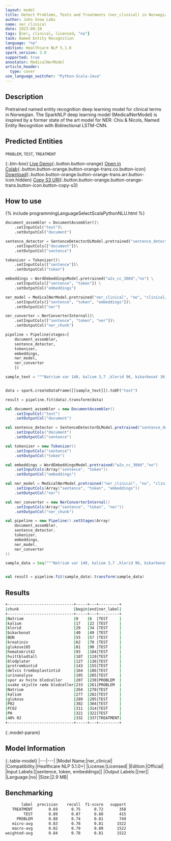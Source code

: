 ```yaml
---
layout: model
title: Detect Problems, Tests and Treatments (ner_clinical) in Norwegian
author: John Snow Labs
name: ner_clinical
date: 2023-09-20
tags: [ner, clinical, licensed, "no"]
task: Named Entity Recognition
language: "no"
edition: Healthcare NLP 5.1.0
spark_version: 3.0
supported: true
annotator: MedicalNerModel
article_header:
  type: cover
use_language_switcher: "Python-Scala-Java"
---
```


## Description

Pretrained named entity recognition deep learning model for clinical terms in Norwegian. The SparkNLP deep learning model (MedicalNerModel) is inspired by a former state of the art model for NER: Chiu & Nicols, Named Entity Recognition with Bidirectional LSTM-CNN.

## Predicted Entities

`PROBLEM`, `TEST`, `TREATMENT`

{:.btn-box}
[Live Demo](https://demo.johnsnowlabs.com/healthcare/NER_CLINICAL_MULTI/){:.button.button-orange}
[Open in Colab](https://colab.research.google.com/github/JohnSnowLabs/spark-nlp-workshop/blob/master/tutorials/streamlit_notebooks/healthcare/NER_CLINICAL_MULTI.ipynb){:.button.button-orange.button-orange-trans.co.button-icon}
[Download](https://s3.amazonaws.com/auxdata.johnsnowlabs.com/clinical/models/ner_clinical_no_5.1.0_3.0_1695229936666.zip){:.button.button-orange.button-orange-trans.arr.button-icon.hidden}
[Copy S3 URI](s3://auxdata.johnsnowlabs.com/clinical/models/ner_clinical_no_5.1.0_3.0_1695229936666.zip){:.button.button-orange.button-orange-trans.button-icon.button-copy-s3}

## How to use



<div class="tabs-box" markdown="1">
{% include programmingLanguageSelectScalaPythonNLU.html %}
  
```python
document_assembler = DocumentAssembler()\
    .setInputCol("text")\
    .setOutputCol("document")

sentence_detector = SentenceDetectorDLModel.pretrained("sentence_detector_dl", "xx")\
    .setInputCols(["document"])\
    .setOutputCol("sentence")

tokenizer = Tokenizer()\
    .setInputCols(["sentence"])\
    .setOutputCol("token")

embeddings = WordEmbeddingsModel.pretrained("w2v_cc_300d","no") \
    .setInputCols(["sentence", "token"]) \
    .setOutputCol("embeddings")

ner_model = MedicalNerModel.pretrained("ner_clinical", "no", "clinical/models") \
    .setInputCols(["sentence", "token", "embeddings"])\
    .setOutputCol("ner")

ner_converter = NerConverterInternal()\
    .setInputCols(["sentence", "token", "ner"])\
    .setOutputCol("ner_chunk")

pipeline = Pipeline(stages=[
    document_assembler, 
    sentence_detector,
    tokenizer,
    embeddings,
    ner_model,
    ner_converter   
    ])

sample_text = """Natrium var 140, kalium 3,7 ,klorid 96, bikarbonat 30, BUN og kreatinin 14/0,9 , glukose105, hematokrit42, hvittblodtall 8,6 , blodplater 644, protrombintid 10,4 , delvis tromboplastintid 28,7 , urinanalyse spor av hvite blodceller, svake skjulte røde blodceller. Natrium 148, kalium 3.4, glukose 174, P02 102, PC02 115, PH 7.11 på 40% 02."""


data = spark.createDataFrame([[sample_text]]).toDF("text")

result = pipeline.fit(data).transform(data)
```
```scala
val document_assembler = new DocumentAssembler()
    .setInputCol("text")
    .setOutputCol("document")

val sentence_detector = SentenceDetectorDLModel.pretrained("sentence_detector_dl", "xx")
    .setInputCols("document")
    .setOutputCol("sentence")

val tokenizer = new Tokenizer()
    .setInputCols("sentence")
    .setOutputCol("token")

val embeddings = WordEmbeddingsModel.pretrained("w2v_cc_300d","no")
    .setInputCols(Array("sentence", "token"))
    .setOutputCol("embeddings")

val ner_model = MedicalNerModel.pretrained("ner_clinical", "no", "clinical/models")
    .setInputCols(Array("sentence", "token", "embeddings"))
    .setOutputCol("ner")

val ner_converter = new NerConverterInternal()
    .setInputCols(Array("sentence", "token", "ner"))
    .setOutputCol("ner_chunk")

val pipeline = new Pipeline().setStages(Array(
    document_assembler, 
    sentence_detector,
    tokenizer,
    embeddings,
    ner_model,
    ner_converter   
))

sample_data = Seq("""Natrium var 140, kalium 3,7 ,klorid 96, bikarbonat 30, BUN og kreatinin 14/0,9 , glukose105, hematokrit42, hvittblodtall 8,6 , blodplater 644, protrombintid 10,4 , delvis tromboplastintid 28,7 , urinanalyse spor av hvite blodceller, svake skjulte røde blodceller. Natrium 148, kalium 3.4, glukose 174, P02 102, PC02 115, PH 7.11 på 40% 02.""").toDS.toDF("text")


val result = pipeline.fit(sample_data).transform(sample_data)
```
</div>

## Results

```bash
+-----------------------------+-----+---+---------+
|chunk                        |begin|end|ner_label|
+-----------------------------+-----+---+---------+
|Natrium                      |0    |6  |TEST     |
|kalium                       |17   |22 |TEST     |
|klorid                       |29   |34 |TEST     |
|bikarbonat                   |40   |49 |TEST     |
|BUN                          |55   |57 |TEST     |
|kreatinin                    |62   |70 |TEST     |
|glukose105                   |81   |90 |TEST     |
|hematokrit42                 |93   |104|TEST     |
|hvittblodtall                |107  |119|TEST     |
|blodplater                   |127  |136|TEST     |
|protrombintid                |143  |155|TEST     |
|delvis tromboplastintid      |164  |186|TEST     |
|urinanalyse                  |195  |205|TEST     |
|spor av hvite blodceller     |207  |230|PROBLEM  |
|svake skjulte røde blodceller|233  |261|PROBLEM  |
|Natrium                      |264  |270|TEST     |
|kalium                       |277  |282|TEST     |
|glukose                      |289  |295|TEST     |
|P02                          |302  |304|TEST     |
|PC02                         |311  |314|TEST     |
|PH                           |321  |322|TEST     |
|40% 02                       |332  |337|TREATMENT|
+-----------------------------+-----+---+---------+

```

{:.model-param}
## Model Information

{:.table-model}
|---|---|
|Model Name:|ner_clinical|
|Compatibility:|Healthcare NLP 5.1.0+|
|License:|Licensed|
|Edition:|Official|
|Input Labels:|[sentence, token, embeddings]|
|Output Labels:|[ner]|
|Language:|no|
|Size:|2.9 MB|

## Benchmarking

```bash
       label  precision    recall  f1-score   support
   TREATMENT       0.69      0.75      0.72       358
        TEST       0.89      0.87      0.88       415
     PROBLEM       0.88      0.74      0.81       749
   micro-avg       0.83      0.78      0.81      1522
   macro-avg       0.82      0.79      0.80      1522
weighted-avg       0.84      0.78      0.81      1522
```
